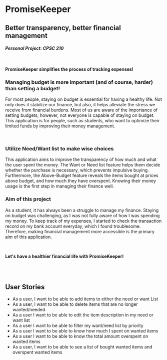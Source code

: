 # PromiseKeeper

## Better transparency, better financial management 
#### *Personal Project: CPSC 210*
<br>

**PromiseKeeper simplifies the process of 
tracking expenses!**

### Managing budget is more important (and of course, harder) than setting a budget!


<p>For most people, staying on budget is essential for 
having a healthy life.
Not only does it stabilize our finance,
but also, it helps alleviate the stress we receive from
financial burdens. Most of us are aware of the importance 
of setting budgets; 
however, not everyone is capable of staying on budget. 
This application is for people, such as students, 
who want to optimize their limited funds by improving their 
money management. </p>


<br>

### Utilize Need/Want list to make wise choices

<p> This application aims to improve the transparency 
of how much and what the user spent the money. 
The Want or Need list feature helps them decide 
whether the purchase is necessary, 
which prevents impulsive buying. 
Furthermore, the Above-Budget feature reveals the items bought
at prices above budget, 
and how much they have overspent. 
Knowing their money usage is the 
first step in managing their finance well.</p>

### Aim of this project 
<p>As a student, it has always been a struggle to manage my finance. 
Staying on budget was challenging, as I was not fully aware of 
how I was spending my money. 
To keep track of my expenses, I started to check the transaction
record on my bank account everyday, 
which I found troublesome. 
Therefore, making financial management more accessible 
is the primary aim of this application.</p>


<br>

**Let's have a healthier financial life with PromiseKeeper!**

<br>
<br>

## User Stories 
- As a user, I want to be able to add items 
to either the need or want List
- As a user, I want to be able to delete items that are 
no longer wanted/needed
- As a user I want to be able to edit the item description 
in my need or want list 
- As a user I want to be able to filter my want/need list 
by priority
- As a user I want to be able to know how much 
I spent on wanted items
- As a user I want to be able to know the total amount overspent 
on wanted items
- As a user, I want to be able to see a list of bought wanted 
items and overspent wanted items




  